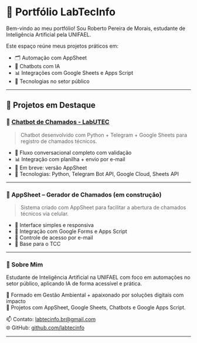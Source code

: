 # 🧠 Portfólio LabTecInfo

Bem-vindo ao meu portfólio! Sou Roberto Pereira de Morais, estudante de Inteligência Artificial pela UNIFAEL.

Este espaço reúne meus projetos práticos em:
- 🗂️ Automação com AppSheet
- 🤖 Chatbots com IA
- 📊 Integrações com Google Sheets e Apps Script
- 🧾 Tecnologias no setor público

---

## 🚀 Projetos em Destaque

### 🔧 [Chatbot de Chamados - LabUTEC](https://github.com/labtecinfo/chatbot-chamados-labtecinfo)
> Chatbot desenvolvido com Python + Telegram + Google Sheets para registro de chamados técnicos.
- 💬 Fluxo conversacional completo com validação
- 📊 Integração com planilha + envio por e-mail
- 🤖 Em breve: versão AppSheet
- 📌 Tecnologias: Python, Telegram Bot API, Google Cloud, Sheets API

---

### 📱 AppSheet – Gerador de Chamados (em construção)
> Sistema criado com AppSheet para facilitar a abertura de chamados técnicos via celular.
- 📲 Interface simples e responsiva
- 📄 Integração com Google Forms e Apps Script
- 🔐 Controle de acesso por e-mail
- 🧩 Base para o TCC

---

### 🧾 Sobre Mim

Estudante de Inteligência Artificial na UNIFAEL com foco em automações no setor público, aplicando IA de forma acessível e prática.

🌱 Formado em Gestão Ambiental + apaixonado por soluções digitais com impacto  
🤖 Projetos com AppSheet, Google Sheets, Chatbots e Google Apps Script.

📫 Contato: labtecinfo.br@gmail.com  
🌐 GitHub: [github.com/labtecinfo](https://github.com/labtecinfo)

---


